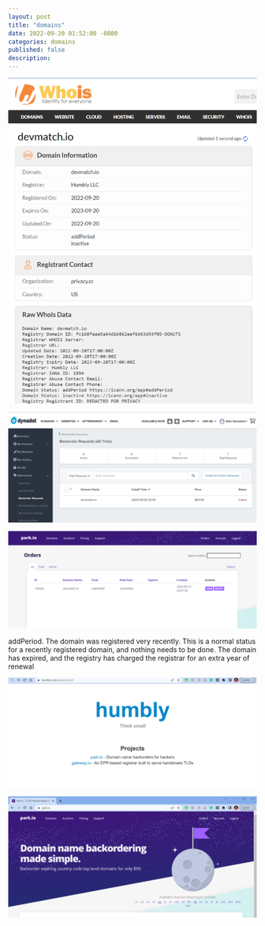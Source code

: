 ```yaml
---
layout: post
title: "domains"
date: 2022-09-20 01:52:00 -0800
categories: domains
published: false
description:
---
```



![](2022-09-20-13-53-58.png)

![](2022-09-20-13-54-17.png)


![](2022-09-20-13-54-32.png)


addPeriod. The domain was registered very recently. This is a normal status for a recently registered domain, and nothing needs to be done. The domain has expired, and the registry has charged the registrar for an extra year of renewal

![](2022-09-20-13-55-48.png)

![](2022-09-20-13-56-33.png)